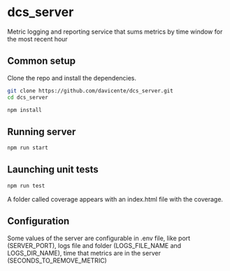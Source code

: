 # dcs_server
Metric logging and reporting service that sums metrics by time window for the most
recent hour

## Common setup
Clone the repo and install the dependencies.

```bash
git clone https://github.com/davicente/dcs_server.git
cd dcs_server
```

```bash
npm install
```

## Running server
```bash
npm run start
```

## Launching unit tests
```bash
npm run test
```

A folder called coverage appears with an index.html file with the coverage.

## Configuration
Some values of the server are configurable in .env file, like port (SERVER_PORT), logs file and folder (LOGS_FILE_NAME and LOGS_DIR_NAME), time that metrics are in the server (SECONDS_TO_REMOVE_METRIC)
